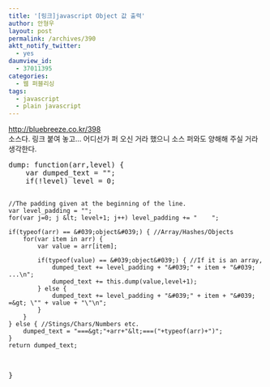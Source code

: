 ```yaml
---
title: '[링크]javascript Object 값 출력'
author: 안형우
layout: post
permalink: /archives/390
aktt_notify_twitter:
  - yes
daumview_id:
  - 37011395
categories:
  - 웹 퍼블리싱
tags:
  - javascript
  - plain javascript
---
```

<a target="_blank" href="http://bluebreeze.co.kr/398">http://bluebreeze.co.kr/398</a>  
소스다. 링크 붙여 놓고&#8230; 어디선가 퍼 오신 거라 했으니 소스 퍼와도 양해해 주실 거라 생각한다.  
<a target="_blank" href="http://bluebreeze.co.kr/398"> </a>

<div>
  <pre class="brush:js">
dump: function(arr,level) {
	var dumped_text = "";
	if(!level) level = 0;
	
	//The padding given at the beginning of the line.
	var level_padding = "";
	for(var j=0; j &lt; level+1; j++) level_padding += "    ";
	
	if(typeof(arr) == &#039;object&#039;) { //Array/Hashes/Objects 
		for(var item in arr) {
			var value = arr[item];
			
			if(typeof(value) == &#039;object&#039;) { //If it is an array,
				dumped_text += level_padding + "&#039;" + item + "&#039; ...\n";
				dumped_text += this.dump(value,level+1);
			} else {
				dumped_text += level_padding + "&#039;" + item + "&#039; =&gt; \"" + value + "\"\n";
			}
		}
	} else { //Stings/Chars/Numbers etc.
		dumped_text = "===&gt;"+arr+"&lt;===("+typeof(arr)+")";
	}
	return dumped_text;
}
</pre>
  
  <p>
    </div>